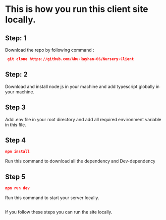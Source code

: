 # This is how you run this client site locally.

## Step: 1 
Download the repo by following command :
```json
 git clone https://github.com/Abu-Rayhan-66/Nursery-Client
 ```

## Step: 2
Download and install node js in your machine and add typescript globally in your machine.

## Step 3
Add .env file in your root directory and add all required environment variable in this file.

## Step 4
```json
npm install
```
Run this command to download all the dependency and Dev-dependency

## Step 5
```json 
npm run dev
``` 
Run this command to start your server locally.

##
If you follow these steps you can run the site locally.  
